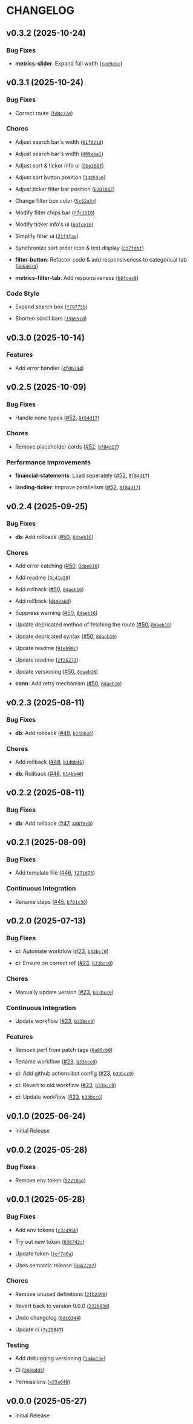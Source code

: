 # CHANGELOG

<!-- version list -->

## v0.3.2 (2025-10-24)

### Bug Fixes

- **metrics-slider**: Expand full width
  ([`cee9ebc`](https://github.com/HMDank/ourportfolios/commit/cee9ebc67c22b5d248c1e78d11b92524d4ebefaa))


## v0.3.1 (2025-10-24)

### Bug Fixes

- Correct route
  ([`fd8c77e`](https://github.com/HMDank/ourportfolios/commit/fd8c77eaa1ed40fff3bdb57999ddabd44a868c57))

### Chores

- Adjust search bar's width
  ([`61f021d`](https://github.com/HMDank/ourportfolios/commit/61f021d9a2da7b41434fb738a3aac78559250175))

- Adjust search bar's width
  ([`409aba1`](https://github.com/HMDank/ourportfolios/commit/409aba1670e9065385e9eb6c6c572fd0de641525))

- Adjust sort & ticker info ui
  ([`8be388f`](https://github.com/HMDank/ourportfolios/commit/8be388f42f78f86f874791493ff70835acab2577))

- Adjust sort button position
  ([`14253a6`](https://github.com/HMDank/ourportfolios/commit/14253a6570f3175b3e1bf34a38e9611f43b22076))

- Adjust ticker filter bar position
  ([`6207842`](https://github.com/HMDank/ourportfolios/commit/6207842f5130d0f304a20063519a7eb48ccd1b5b))

- Change filter box color
  ([`5c62a3a`](https://github.com/HMDank/ourportfolios/commit/5c62a3afc1c3732dfc5b7ea9cf22236acbb5290a))

- Modify filter chips bar
  ([`f7c1118`](https://github.com/HMDank/ourportfolios/commit/f7c1118125aad769a87b17515f99a950a0d0475b))

- Modify ticker info's ui
  ([`b9fce16`](https://github.com/HMDank/ourportfolios/commit/b9fce164f251715dd7efb1dba1c64a69ad7ccda7))

- Simplify filter ui
  ([`21f4fae`](https://github.com/HMDank/ourportfolios/commit/21f4fae1e96001fb6428d74345ca31402d93dfbc))

- Synchronize sort order icon & text display
  ([`cd7fdbf`](https://github.com/HMDank/ourportfolios/commit/cd7fdbf137795a2a3c30504568614e364fea7c08))

- **filter-button**: Refactor code & add responsiveness to categorical tab
  ([`086407a`](https://github.com/HMDank/ourportfolios/commit/086407a179c725c69b8e67aa694a33007c39b1ac))

- **metrics-filter-tab**: Add responsiveness
  ([`b8fcec8`](https://github.com/HMDank/ourportfolios/commit/b8fcec84b595dcf66ecf499584fd36b7e1858eb6))

### Code Style

- Expand search box
  ([`f79775b`](https://github.com/HMDank/ourportfolios/commit/f79775be56a7aff78c6147ad8268595de1a5a434))

- Shorten scroll bars
  ([`15b55cd`](https://github.com/HMDank/ourportfolios/commit/15b55cd8cb291b505dc0186e0763de79ffb9d61f))


## v0.3.0 (2025-10-14)

### Features

- Add error handler
  ([`4f00744`](https://github.com/HMDank/ourportfolios/commit/4f0074424f3f38375741ce30b527f72d7de7eea0))


## v0.2.5 (2025-10-09)

### Bug Fixes

- Handle none types ([#52](https://github.com/HMDank/ourportfolios/pull/52),
  [`8f84d17`](https://github.com/HMDank/ourportfolios/commit/8f84d174f03d873348ed39105e8efd14ce481e25))

### Chores

- Remove placeholder cards ([#52](https://github.com/HMDank/ourportfolios/pull/52),
  [`8f84d17`](https://github.com/HMDank/ourportfolios/commit/8f84d174f03d873348ed39105e8efd14ce481e25))

### Performance Improvements

- **financial-statements**: Load seperately ([#52](https://github.com/HMDank/ourportfolios/pull/52),
  [`8f84d17`](https://github.com/HMDank/ourportfolios/commit/8f84d174f03d873348ed39105e8efd14ce481e25))

- **landing-ticker**: Improve parallelism ([#52](https://github.com/HMDank/ourportfolios/pull/52),
  [`8f84d17`](https://github.com/HMDank/ourportfolios/commit/8f84d174f03d873348ed39105e8efd14ce481e25))


## v0.2.4 (2025-09-25)

### Bug Fixes

- **db**: Add rollback ([#50](https://github.com/HMDank/ourportfolios/pull/50),
  [`8daeb16`](https://github.com/HMDank/ourportfolios/commit/8daeb16b370810cace0a25e27ec3d4b2e5da423e))

### Chores

- Add error catching ([#50](https://github.com/HMDank/ourportfolios/pull/50),
  [`8daeb16`](https://github.com/HMDank/ourportfolios/commit/8daeb16b370810cace0a25e27ec3d4b2e5da423e))

- Add readme
  ([`9c41e28`](https://github.com/HMDank/ourportfolios/commit/9c41e28d4c39bfc8c77b6bd30805d8d893787425))

- Add rollback ([#50](https://github.com/HMDank/ourportfolios/pull/50),
  [`8daeb16`](https://github.com/HMDank/ourportfolios/commit/8daeb16b370810cace0a25e27ec3d4b2e5da423e))

- Add rollback
  ([`d4a8a68`](https://github.com/HMDank/ourportfolios/commit/d4a8a6804723f80ab36063d27037a87a749877e9))

- Suppress warning ([#50](https://github.com/HMDank/ourportfolios/pull/50),
  [`8daeb16`](https://github.com/HMDank/ourportfolios/commit/8daeb16b370810cace0a25e27ec3d4b2e5da423e))

- Update depricated method of fetching the route
  ([#50](https://github.com/HMDank/ourportfolios/pull/50),
  [`8daeb16`](https://github.com/HMDank/ourportfolios/commit/8daeb16b370810cace0a25e27ec3d4b2e5da423e))

- Update depricated syntax ([#50](https://github.com/HMDank/ourportfolios/pull/50),
  [`8daeb16`](https://github.com/HMDank/ourportfolios/commit/8daeb16b370810cace0a25e27ec3d4b2e5da423e))

- Update readme
  ([`9feb90c`](https://github.com/HMDank/ourportfolios/commit/9feb90c27752b6691a25d218243b455d2aa58783))

- Update readme
  ([`2f26273`](https://github.com/HMDank/ourportfolios/commit/2f2627378eb041cbe62d8b3da3f104a21284e323))

- Update versioning ([#50](https://github.com/HMDank/ourportfolios/pull/50),
  [`8daeb16`](https://github.com/HMDank/ourportfolios/commit/8daeb16b370810cace0a25e27ec3d4b2e5da423e))

- **conn**: Add retry mechanism ([#50](https://github.com/HMDank/ourportfolios/pull/50),
  [`8daeb16`](https://github.com/HMDank/ourportfolios/commit/8daeb16b370810cace0a25e27ec3d4b2e5da423e))


## v0.2.3 (2025-08-11)

### Bug Fixes

- **db**: Add rollback ([#48](https://github.com/HMDank/ourportfolios/pull/48),
  [`b14bb46`](https://github.com/HMDank/ourportfolios/commit/b14bb463a3d9c945c072c15cb6342df3b31acafe))

### Chores

- Add rollback ([#48](https://github.com/HMDank/ourportfolios/pull/48),
  [`b14bb46`](https://github.com/HMDank/ourportfolios/commit/b14bb463a3d9c945c072c15cb6342df3b31acafe))

- **db**: Rollback ([#48](https://github.com/HMDank/ourportfolios/pull/48),
  [`b14bb46`](https://github.com/HMDank/ourportfolios/commit/b14bb463a3d9c945c072c15cb6342df3b31acafe))


## v0.2.2 (2025-08-11)

### Bug Fixes

- **db**: Add rollback ([#47](https://github.com/HMDank/ourportfolios/pull/47),
  [`4d8f0cb`](https://github.com/HMDank/ourportfolios/commit/4d8f0cbe449c87da551a4810fe32b74cda83a510))


## v0.2.1 (2025-08-09)

### Bug Fixes

- Add template file ([#46](https://github.com/HMDank/ourportfolios/pull/46),
  [`f271d73`](https://github.com/HMDank/ourportfolios/commit/f271d739116a5774621739f6c5e2d53fe7082e50))

### Continuous Integration

- Rename steps ([#45](https://github.com/HMDank/ourportfolios/pull/45),
  [`b761c30`](https://github.com/HMDank/ourportfolios/commit/b761c30ea52aa6674af0feb632f21f81db12d958))


## v0.2.0 (2025-07-13)

### Bug Fixes

- **ci**: Automate workflow ([#23](https://github.com/HMDank/ourportfolios/pull/23),
  [`b33bcc0`](https://github.com/HMDank/ourportfolios/commit/b33bcc04d38742edab159508db2c2860ead264df))

- **ci**: Ensure on correct ref ([#23](https://github.com/HMDank/ourportfolios/pull/23),
  [`b33bcc0`](https://github.com/HMDank/ourportfolios/commit/b33bcc04d38742edab159508db2c2860ead264df))

### Chores

- Manually update version ([#23](https://github.com/HMDank/ourportfolios/pull/23),
  [`b33bcc0`](https://github.com/HMDank/ourportfolios/commit/b33bcc04d38742edab159508db2c2860ead264df))

### Continuous Integration

- Update workflow ([#23](https://github.com/HMDank/ourportfolios/pull/23),
  [`b33bcc0`](https://github.com/HMDank/ourportfolios/commit/b33bcc04d38742edab159508db2c2860ead264df))

### Features

- Remove perf from patch tags
  ([`6a80cb0`](https://github.com/HMDank/ourportfolios/commit/6a80cb0a7bfac1e22247fb1c4e715dbf7dfa6198))

- Rename workflow ([#23](https://github.com/HMDank/ourportfolios/pull/23),
  [`b33bcc0`](https://github.com/HMDank/ourportfolios/commit/b33bcc04d38742edab159508db2c2860ead264df))

- **ci**: Add github actions bot config ([#23](https://github.com/HMDank/ourportfolios/pull/23),
  [`b33bcc0`](https://github.com/HMDank/ourportfolios/commit/b33bcc04d38742edab159508db2c2860ead264df))

- **ci**: Revert to old workflow ([#23](https://github.com/HMDank/ourportfolios/pull/23),
  [`b33bcc0`](https://github.com/HMDank/ourportfolios/commit/b33bcc04d38742edab159508db2c2860ead264df))

- **ci**: Update workflow ([#23](https://github.com/HMDank/ourportfolios/pull/23),
  [`b33bcc0`](https://github.com/HMDank/ourportfolios/commit/b33bcc04d38742edab159508db2c2860ead264df))


## v0.1.0 (2025-06-24)

- Initial Release

## v0.0.2 (2025-05-28)

### Bug Fixes

- Remove env token
  ([`92218ae`](https://github.com/HMDank/ourportfolios/commit/92218ae1bcd3409be689a3e6eea2e76d143f6506))


## v0.0.1 (2025-05-28)

### Bug Fixes

- Add env tokens
  ([`c3c495b`](https://github.com/HMDank/ourportfolios/commit/c3c495b8a7c76c99171c16be06cf01fb638e552b))

- Try out new token
  ([`036742c`](https://github.com/HMDank/ourportfolios/commit/036742cefd8dd5510720fc3fc5c8a8af8f000bcc))

- Update token
  ([`fef7d0a`](https://github.com/HMDank/ourportfolios/commit/fef7d0a092a4e9aebb9cb1b3ab1afd56da7df1fe))

- Uses semantic release
  ([`0da7207`](https://github.com/HMDank/ourportfolios/commit/0da7207d849677e5ff93bdfce744beb17c30d421))

### Chores

- Remove unused definitions
  ([`2fb2390`](https://github.com/HMDank/ourportfolios/commit/2fb239080ca9f118c6e9b948befaaf58c0d5602a))

- Revert back to version 0.0.0
  ([`222b83d`](https://github.com/HMDank/ourportfolios/commit/222b83d56ae05540ffc5367ae261e27caf82a150))

- Undo changelog
  ([`6dc8344`](https://github.com/HMDank/ourportfolios/commit/6dc834458a65a0c9fbbfaa50eedfeaef4bcc8464))

- Update ci
  ([`7c25047`](https://github.com/HMDank/ourportfolios/commit/7c25047776681075e16d12876d53439e05c32e18))

### Testing

- Add debugging versioning
  ([`1a4a13e`](https://github.com/HMDank/ourportfolios/commit/1a4a13e4283b54c67ca2493a3a6c192405a0ae7a))

- Ci
  ([`2008dd5`](https://github.com/HMDank/ourportfolios/commit/2008dd53d3fdbfab30bf580ffa6c3e1fe0ac93ca))

- Permissions
  ([`a33a048`](https://github.com/HMDank/ourportfolios/commit/a33a0482a231ab6e09ff3b97d4f3a989fa92616b))


## v0.0.0 (2025-05-27)

- Initial Release
